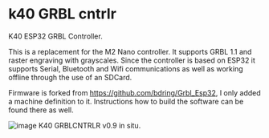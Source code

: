# k40 GRBL cntrlr
 K40 ESP32 GRBL Controller.
 
This is a replacement for the M2 Nano controller. 
It supports GRBL 1.1 and raster engraving with grayscales.
Since the controller is based on ESP32 it supports Serial, Bluetooth and Wifi communications as well as working offline through the use of an SDCard. 

Firmware is forked from https://github.com/bdring/Grbl_Esp32, I only added a machine definition to it. Instructions how to build the software can be found there as well.

![image](https://github.com/ajvdw/k40_GRBLcntrlr/blob/main/media/k40grblcntrlr.jpg)
K40 GRBLCNTRLR v0.9 in situ.
